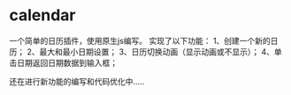 # calendar
一个简单的日历插件，使用原生js编写。
实现了以下功能：
1、创建一个新的日历；
2、最大和最小日期设置；
3、日历切换动画（显示动画或不显示）；
4、单击日期返回日期数据到输入框；

还在进行新功能的编写和代码优化中.....

